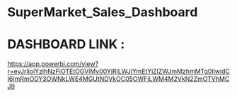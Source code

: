# SuperMarket_Sales_Dashboard
# DASHBOARD LINK :

https://app.powerbi.com/view?r=eyJrIjoiYzlhNzFiOTEtOGViMy00YjRiLWJjYmEtYjZlZWJmMzhmMTg0IiwidCI6ImRmODY3OWNkLWE4MGUtNDVkOC05OWFjLWM4M2VkN2ZmOTVhMCJ9

